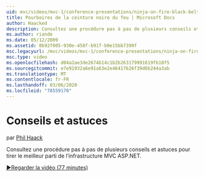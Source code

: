 ```yaml
---
uid: mvc/videos/mvc-1/conference-presentations/ninja-on-fire-black-belt-tips
title: Pourboires de la ceinture noire du feu | Microsoft Docs
author: Haacked
description: Consultez une procédure pas à pas de plusieurs conseils et astuces pour tirer le meilleur parti de l’infrastructure MVC ASP.NET.
ms.author: riande
ms.date: 05/12/2009
ms.assetid: 8b92f005-930e-458f-b91f-b0e15bb7399f
msc.legacyurl: /mvc/videos/mvc-1/conference-presentations/ninja-on-fire-black-belt-tips
msc.type: video
ms.openlocfilehash: d04a2ae3de2674b14c1b2b263179991619fb10f5
ms.sourcegitcommit: e7e91932a6e91a63e2e46417626f39d6b244a3ab
ms.translationtype: MT
ms.contentlocale: fr-FR
ms.lasthandoff: 03/06/2020
ms.locfileid: "78559170"
---
```

# <a name="ninja-on-fire-black-belt-tips"></a>Conseils et astuces

par [Phil Haack](https://github.com/Haacked)

Consultez une procédure pas à pas de plusieurs conseils et astuces pour tirer le meilleur parti de l’infrastructure MVC ASP.NET.

[&#9654;Regarder la vidéo (77 minutes)](https://channel9.msdn.com/Blogs/ASP-NET-Site-Videos/ninja-on-fire-black-belt-tips)
